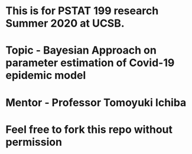 # This is for PSTAT 199 research Summer 2020 at UCSB. 
# Topic - Bayesian Approach on parameter estimation of Covid-19 epidemic model
# Mentor - Professor Tomoyuki Ichiba
# Feel free to fork this repo without permission
